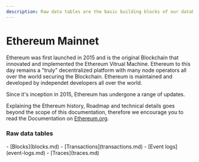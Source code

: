 ```yaml
---
description: Raw data tables are the basic building blocks of our database.
---
```


# Ethereum Mainnet

Ethereum was first launched in 2015 and is the original Blockchain that innovated and implemented the Ethereum Vitrual Machine. Ethereum to this day remains a "truly" decentralized platform with many node operators all over the world securing the Blockchain. Ethereum is maintained and developed by independet developers all over the world.

Since it's inception in 2015, Ethereum has undergone a range of updates.

Explaining the Ethereum history, Roadmap and technical details goes beyond the scope of this documentation, therefore we encourage you to read the Documentation on [Ethereum.org](https://ethereum.org/en/developers/docs/).

### Raw data tables

<div class="cards grid" markdown>
- [Blocks](blocks.md)
- [Transactions](transactions.md)
- [Event logs](event-logs.md)
- [Traces](traces.md)
</div>
